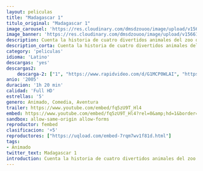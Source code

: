 ```yaml
---
layout: peliculas
title: "Madagascar 1"
titulo_original: "Madagascar 1"
image_carousel: 'https://res.cloudinary.com/dmsdzouoo/image/upload/v1566184327/MADAGASCAR1POSTER-min_xmr2on.jpg'
image_banner: 'https://res.cloudinary.com/dmsdzouoo/image/upload/v1566184332/madagascar1-min_vl2db3.jpg'
description: Cuenta la historia de cuatro divertidos animales del zoo de Central Park, Nueva York, (Alex el león, Marty la cebra, Gloria la hipopótamo y Melman la jirafa). Llevan toda su vida encerrados en cautividad sin poder experiemtnar el sabor de la libertad y se han propuesto idear un plan para salir de allí juntos. Un día, una serie de casualidades les llevan a lograr lo que tanto ansiaban y huyen de aquel lugar. Terminan en plena naturaleza, concretamente en la idílica isla de Madagascar. Allí descubrirán, a base de apasionantes aventuras, que la vida salvaje es muy diferente a lo que ellos pensaban y que vivir en libertad no es tan fácil como imaginaban.
description_corta: Cuenta la historia de cuatro divertidos animales del zoo de Central Park, Nueva York, (Alex el león, Marty la cebra, Gloria la hipopótamo y Melman la jirafa). Llevan toda su vida encerrados en cautividad sin poder experiemtnar el sabor de la libertad y se han propuesto idear un plan para salir de..
category: 'peliculas'
idioma: 'Latino'
descargas: 'yes'
descargas2:
    descarga-2: ["1", "https://www.rapidvideo.com/d/G1MCP0WLAI", "https://www.google.com/s2/favicons?domain=www.rapidvideo.com","RapidVideo","https://res.cloudinary.com/imbriitneysam/image/upload/v1541473684/mexico.png", "Latino", "Full HD"]
anio: '2005'
duracion: '1h 20 min'
calidad: 'Full HD'
estrellas: '5'
genero: Animado, Comedia, Aventura
trailer: https://www.youtube.com/embed/fq5zU9T_Hl4
embed: https://www.youtube.com/embed/fq5zU9T_Hl4?rel=0&amp;hd=1&border=0&wmode=opaque&enablejsapi=1&modestbranding=1&controls=1&showinfo=1
sandbox: allow-same-origin allow-forms
reproductor: fembed
clasificacion: '+5'
reproductores: ["https://uqload.com/embed-7rqm7wv1f81d.html"]
tags:
- Animado
twitter_text: Madagascar 1
introduction: Cuenta la historia de cuatro divertidos animales del zoo de Central Park, Nueva York, (Alex el león, Marty la cebra, Gloria la hipopótamo y Melman la jirafa). Llevan toda su vida encerrados en cautividad sin poder experiemtnar el sabor de la libertad y se han propuesto idear un plan para salir de..
---
```












